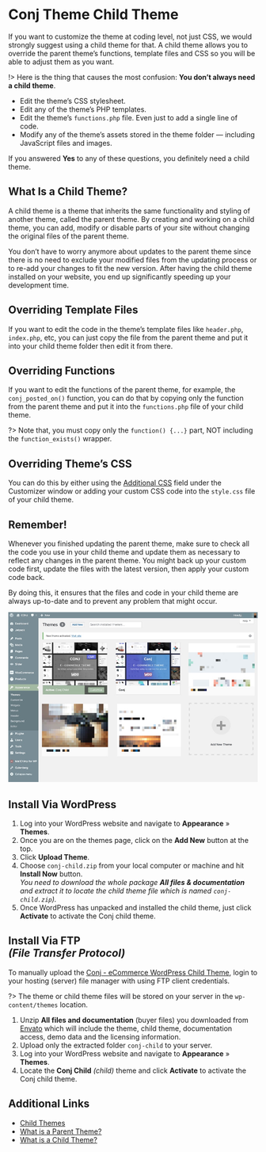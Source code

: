 # Conj Theme Child Theme

If you want to customize the theme at coding level, not just CSS, we would strongly suggest using a child theme for that. A child theme allows you to override the parent theme’s functions, template files and CSS so you will be able to adjust them as you want.

!> Here is the thing that causes the most confusion: **You don’t always need a child theme**.

* Edit the theme’s CSS stylesheet.
* Edit any of the theme’s PHP templates.
* Edit the theme’s `functions.php` file. Even just to add a single line of code.
* Modify any of the theme’s assets stored in the theme folder — including JavaScript files and images.

If you answered **Yes** to any of these questions, you definitely need a child theme.

## What Is a Child Theme?

A child theme is a theme that inherits the same functionality and styling of another theme, called the parent theme. By creating and working on a child theme, you can add, modify or disable parts of your site without changing the original files of the parent theme.

You don’t have to worry anymore about updates to the parent theme since there is no need to exclude your modified files from the updating process or to re-add your changes to fit the new version. After having the child theme installed on your website, you end up significantly speeding up your development time.

## Overriding Template Files

If you want to edit the code in the theme’s template files like `header.php`, `index.php`, etc, you can just copy the file from the parent theme and put it into your child theme folder then edit it from there.

## Overriding Functions

If you want to edit the functions of the parent theme, for example, the `conj_posted_on()` function, you can do that by copying only the function from the parent theme and put it into the ```functions.php``` file of your child theme.

?> Note that, you must copy only the `function() {...}` part, NOT including the `function_exists()` wrapper.

## Overriding Theme’s CSS

You can do this by either using the [Additional CSS](making-css-edits) field under the Customizer window or adding your custom CSS code into the `style.css` file of your child theme.

## Remember!

Whenever you finished updating the parent theme, make sure to check all the code you use in your child theme and update them as necessary to reflect any changes in the parent theme. You might back up your custom code first, update the files with the latest version, then apply your custom code back.

By doing this, it ensures that the files and code in your child theme are always up-to-date and to prevent any problem that might occur.

![Conj Theme Child Theme](img/conj-child-theme.jpg)

## Install Via WordPress

1. Log into your WordPress website and navigate to **Appearance** » **Themes**.
2. Once you are on the themes page, click on the **Add New** button at the top.
3. Click **Upload Theme**.
4. Choose ```conj-child.zip``` from your local computer or machine and hit **Install Now** button.<br/>
*You need to download the whole package **All files & documentation** and extract it to locate the child theme file which is named `conj-child.zip`).*
5. Once WordPress has unpacked and installed the child theme, just click **Activate** to activate the Conj child theme.

## Install Via FTP<br/>*(File Transfer Protocol)*

To manually upload the [Conj - eCommerce WordPress Child Theme](https://themeforest.net/item/conj-ecommerce-wordpress-theme/21935639?ref=mypreview), login to your hosting (server) file manager with using FTP client credentials.

?> The theme or child theme files will be stored on your server in the ```wp-content/themes``` location.

1. Unzip **All files and documentation** (buyer files) you downloaded from [Envato](https://themeforest.net/) which will include the theme, child theme, documentation access, demo data and the licensing information.
2. Upload only the extracted folder `conj-child` to your server.
3. Log into your WordPress website and navigate to **Appearance** » **Themes**.
4. Locate the **Conj Child** *(child)* theme and click **Activate** to activate the Conj child theme.

## Additional Links

* [Child Themes](https://codex.wordpress.org/Child_Themes)
* [What is a Parent Theme?](https://developer.wordpress.org/themes/advanced-topics/child-themes/#what-is-a-parent-theme)
* [What is a Child Theme?](https://developer.wordpress.org/themes/advanced-topics/child-themes/#what-is-a-child-theme)
